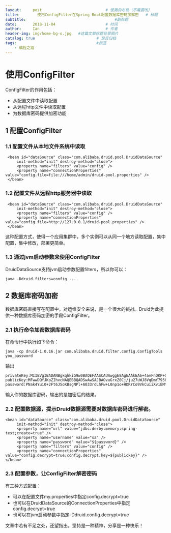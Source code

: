 ```yaml
---
layout:     post             				# 使用的布局（不需要改）
title:        使用ConfigFilter在Spring Boot配置数据库密码加解密   # 标题 
subtitle:    					  				#副标题
date:       2018-11-04  					# 时间
author:     Ian                  			# 作者
header-img: img/home-bg-o.jpg	#这篇文章标题背景图片
catalog: true                        	# 是否归档
tags:                              		#标签
    - 编程之路
---
```





# 使用ConfigFilter

ConfigFilter的作用包括：

- 从配置文件中读取配置
- 从远程http文件中读取配置
- 为数据库密码提供加密功能

## 1 配置ConfigFilter

### 1.1 配置文件从本地文件系统中读取
```
 <bean id="dataSource" class="com.alibaba.druid.pool.DruidDataSource"
​     init-method="init" destroy-method="close">
​     <property name="filters" value="config" />
​     <property name="connectionProperties" value="config.file=file:///home/admin/druid-pool.properties" />
 </bean>
```

### 1.2 配置文件从远程http服务器中读取

```
 <bean id="dataSource" class="com.alibaba.druid.pool.DruidDataSource"
​     init-method="init" destroy-method="close">
​     <property name="filters" value="config" />
​     <property name="connectionProperties" value="config.file=http://127.0.0.1/druid-pool.properties" />
 </bean>
```
这种配置方式，使得一个应用集群中，多个实例可以从同一个地方读取配置，集中配置，集中修改，部署更简单。

### 1.3 通过jvm启动参数来使用ConfigFilter
DruidDataSource支持jvm启动参数配置filters，所以你可以：
```
java -Ddruid.filters=config ....
```
## 2 数据库密码加密
数据库密码直接写在配置中，对运维安全来说，是一个很大的挑战。Druid为此提供一种数据库密码加密的手段ConfigFilter。

### 2.1 执行命令加密数据库密码
在命令行中执行如下命令：

```
java -cp druid-1.0.16.jar com.alibaba.druid.filter.config.ConfigTools you_password
```
输出
```
privateKey:MIIBVgIBADANBgkqhkiG9w0BAQEFAASCAUAwggE8AgEAAkEA6+4avFnQKP+O7bu5YnxWoOZjv3no4aFV558HTPDoXs6EGD0HP7RzzhGPOKmpLQ1BbA5viSht+aDdaxXp6SvtMQIDAQABAkAeQt4fBo4SlCTrDUcMANLDtIlax/I87oqsONOg5M2JS0jNSbZuAXDv7/YEGEtMKuIESBZh7pvVG8FV531/fyOZAiEA+POkE+QwVbUfGyeugR6IGvnt4yeOwkC3bUoATScsN98CIQDynBXC8YngDNwZ62QPX+ONpqCel6g8NO9VKC+ETaS87wIhAKRouxZL38PqfqV/WlZ5ZGd0YS9gA360IK8zbOmHEkO/AiEAsES3iuvzQNYXFL3x9Tm2GzT1fkSx9wx+12BbJcVD7AECIQCD3Tv9S+AgRhQoNcuaSDNluVrL/B/wOmJRLqaOVJLQGg==
publicKey:MFwwDQYJKoZIhvcNAQEBBQADSwAwSAJBAOvuGrxZ0Cj/ju27uWJ8VqDmY7956OGhVeefB0zw6F7OhBg9Bz+0c84RjzipqS0NQWwOb4kobfmg3WsV6ekr7TECAwEAAQ==
password:PNak4Yui0+2Ft6JSoKBsgNPl+A033rdLhFw+L0np1o+HDRrCo9VkCuiiXviEMYwUgpHZUFxb2FpE0YmSguuRww==
```
输入你的数据库密码，输出的是加密后的结果。

### 2.2 配置数据源，提示Druid数据源需要对数据库密码进行解密。
```
<bean id="dataSource" class="com.alibaba.druid.pool.DruidDataSource"
​     init-method="init" destroy-method="close">
​     <property name="url" value="jdbc:derby:memory:spring-test;create=true" />
​     <property name="username" value="sa" />
​     <property name="password" value="${password}" />
​     <property name="filters" value="config" />
​     <property name="connectionProperties" value="config.decrypt=true;config.decrypt.key=${publickey}" />
</bean>
```
### 2.3 配置参数，让ConfigFilter解密密码
有三种方式配置：

- 可以在配置文件my.properties中指定config.decrypt=true 
- 也可以在DruidDataSource的ConnectionProperties中指定config.decrypt=true 
- 也可以在jvm启动参数中指定-Ddruid.config.decrypt=true 



文章中若有不足之处，还望指出。坚持是一种精神，分享是一种快乐！


